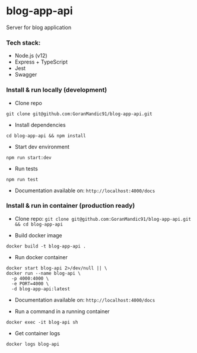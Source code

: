 # blog-app-api

Server for blog application
### Tech stack:
- Node.js (v12)
- Express + TypeScript 
- Jest
- Swagger

### Install & run locally (development)
- Clone repo
```console
git clone git@github.com:GoranMandic91/blog-app-api.git
```

- Install dependencies
```console
cd blog-app-api && npm install
```

- Start dev environment 
```console
npm run start:dev
```

-   Run tests
```console
npm run test
```

- Documentation available on: `http://localhost:4000/docs`
  
### Install & run in container (production ready)
- Clone repo: `git clone git@github.com:GoranMandic91/blog-app-api.git && cd blog-app-api`

- Build docker image
```console
docker build -t blog-app-api .
```


- Run docker container
```console
docker start blog-api 2>/dev/null || \
docker run --name blog-api \
  -p 4000:4000 \
  -e PORT=4000 \
  -d blog-app-api:latest
```

- Documentation available on: `http://localhost:4000/docs`

- Run a command in a running container
```console
docker exec -it blog-api sh
```

- Get container logs
```console
docker logs blog-api
```

